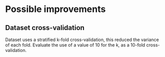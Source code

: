 Possible improvements
=====================

## Dataset cross-validation
Dataset uses a stratified k-fold cross-validation, this reduced the 
variance of each fold. Evaluate the use of a value of 10 for the k,
as a 10-fold cross-validation.

